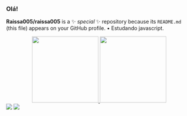 ### Olá!
**Raissa005/raissa005** is a ✨ _special_ ✨ repository because its `README.md` (this file) appears on your GitHub profile.
• Estudando javascript.
<div align="center">
  <a href="https://github.com/Raissa005">
  <img height="180em" src="https://github-readme-stats.vercel.app/api?username=Raissa005&show_icons=false&theme=dracula&include_all_commits=true&count_private=true"/>
  <img height="180em" src="https://github-readme-stats.vercel.app/api/top-langs/?username=Raissa005&layout=compact&langs_count=7&theme=dracula"/>
</div>
</div>
<a href="https://instagram.com/eiraissa_vl" target="_blank"><img src="https://img.shields.io/badge/-Instagram-%23E4405F?style=for-the-badge&logo=instagram&logoColor=white" target="_blank"></a>
<a href="[https://www.linkedin.com/in/](https://www.linkedin.com/in/ra%C3%ADssa-leite-725913207)" target="_blank"><img src="https://img.shields.io/badge/-LinkedIn-%230077B5?style=for-the-badge&logo=linkedin&logoColor=white" target="_blank"></a> 
</div>
